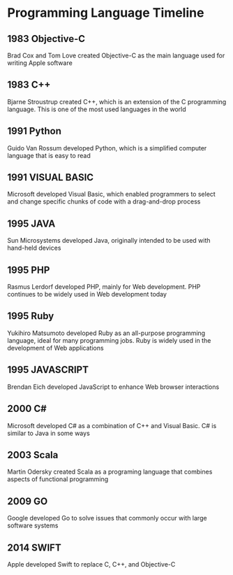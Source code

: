 Programming Language Timeline
===

## 1983 Objective-C

Brad Cox and Tom Love created Objective-C as the main language used for writing Apple software

## 1983 C++

Bjarne Stroustrup created C++, which is an extension of the C programming language. This is one of the most used languages in the world

## 1991 Python

Guido Van Rossum developed Python, which is a simplified computer language that is easy to read

## 1991 VISUAL BASIC

Microsoft developed Visual Basic, which enabled programmers to select and change specific chunks of code with a drag-and-drop process

## 1995 JAVA

Sun Microsystems developed Java, originally intended to be used with hand-held devices

## 1995 PHP

Rasmus Lerdorf developed PHP, mainly for Web development. PHP continues to be widely used in Web development today

## 1995 Ruby

Yukihiro Matsumoto developed Ruby as an all-purpose programming language, ideal for many programming jobs. Ruby is widely used in the development of Web applications

## 1995 JAVASCRIPT

Brendan Eich developed JavaScript to enhance Web browser interactions

## 2000 C#

Microsoft developed C# as a combination of C++ and Visual Basic. C# is similar to Java in some ways

## 2003 Scala

Martin Odersky created Scala as a programing language that combines aspects of functional programming

## 2009 GO

Google developed Go to solve issues that commonly occur with large software systems

## 2014 SWIFT

Apple developed Swift to replace C, C++, and Objective-C